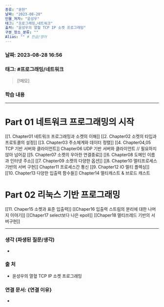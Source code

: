 ```yaml
---
종류: "문헌"
날짜: "2023-08-28"
인물_저자: "윤성우"
태그: "프로그래밍,네트워크"
출처: "윤성우의 열혈 TCP IP 소켓 프로그래밍"
구분_장소_분류: ""
Alias: "" # 한글/영어
---
```


### 날짜: 2023-08-28 16:56
### 태그: #프로그래밍/네트워크

>[!메모]
> 

### 학습 내용
---
# Part 01 네트워크 프로그래밍의 시작
[[1. Chapter01 네트워크 프로그래밍과 소켓의 이해]]
[[2. Chapter02 소켓의 타입과 프로토콜의 설정]]
[[3. Chapter03 주소체계와 데이터 정렬]]
[[4. Chapter04,05 TCP 기반 서버와 클라이언트]]
Chapter06 UDP 기반 서버와 클라이언트 // 필요하지 않아 넘어감
[[5. Chapter07 소켓의 우아한 연결종료]] 
[[6. Chapter08 도메인 이름과 인터넷 주소]]
[[7. Chapter09 소켓의 다양한 옵션]]
[[8. Chapter10 멀티프로세스 기반의 서버 구현]]
Chapter11 프로세스간 통신
[[9. Chapter12 IO 멀티 플렉싱]]
[[10. Chapter13 다양한 입출력 함수들]]
Chapter14 멀티캐스트 & 브로드 캐스트
# Part 02 리눅스 기반 프로그래밍
[[11. Chaper15 소켓과 표준 입출력]]
[[Chaper16 입출력 스트림의 분리에 대한 나머지 이야기]]
[[Chaper17 select보다 나은 epoll]]
[[Chaper18 멀티쓰레드 기반의 서버구현]]

---
### 생각 (파생된 질문/생각)
- 
### 출 처
- 윤성우의 열혈 TCP IP 소켓 프로그래밍
### 연결 문서: {연결 이유}
- 